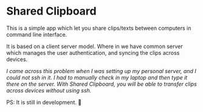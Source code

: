 # Shared Clipboard

This is a simple app which let you share clips/texts between computers in command line interface.

It is based on a client server model. Where in we have common server which manages the user authentication,
and syncing the clips across devices.

_I came across this problem when I was setting up my personal server, and I could not ssh in it.
I had to manually check in my laptop and then type it there on the server. With Shared Clipboard, you will be able to
transfer clips across devices without using ssh._

PS: It is still in development. 💫️

[//]: # ([Further reading!]&#40;https://github.com/JammUtkarsh/shared-clipboard/blob/master/README.md?plain=1&#41;)

[//]: # (It's commented as of now.)

[//]: # ()
[//]: # (## Development and testing)

[//]: # (Clone the project)

[//]: # (```git)

[//]: # (git clone https://github.com/JammUtkarsh/shared-clipboard)

[//]: # (```)

[//]: # ()
[//]: # (Change directory )

[//]: # (```bash)

[//]: # (cd shared-clipboard)

[//]: # (```)

[//]: # ()
[//]: # (Build the project)

[//]: # (```bash)

[//]: # (make client)

[//]: # (```)
